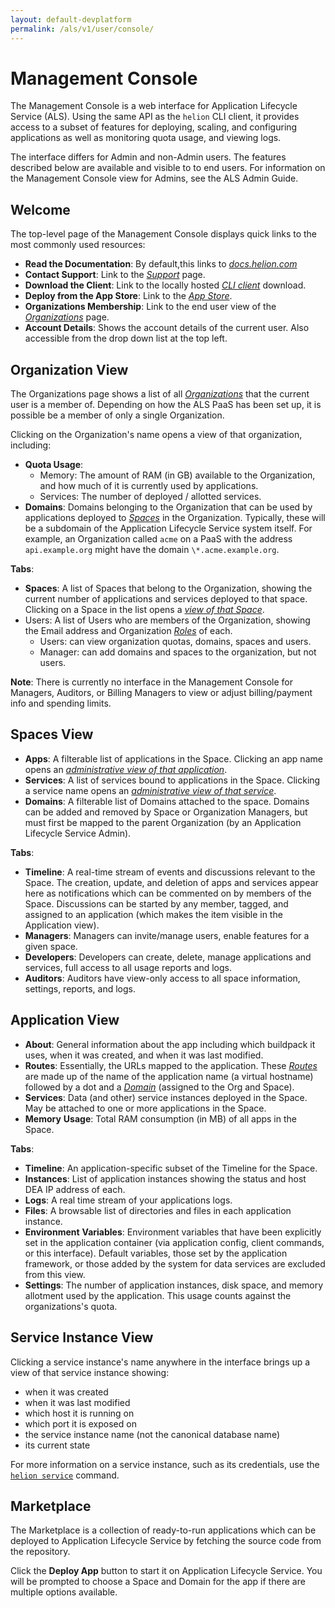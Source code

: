 ```yaml
---
layout: default-devplatform
permalink: /als/v1/user/console/
---
```

<!--PUBLISHED-->

Management Console[](#index-1 "Permalink to this headline")
============================================================

The Management Console is a web interface for Application Lifecycle Service (ALS). Using the same
API as the `helion` CLI client, it provides access
to a subset of features for deploying, scaling, and configuring
applications as well as monitoring quota usage, and viewing logs.

The interface differs for Admin and non-Admin users. The features described below are available and visible to
to end users. For information on the Management Console view for Admins, see the ALS Admin Guide. 

Welcome[](#welcome "Permalink to this headline")
-------------------------------------------------

The top-level page of the Management Console displays quick links to the
most commonly used resources:

-   **Read the Documentation**: By default,this links to
    [*docs.helion.com*](../../..)
-   **Contact Support**: Link to the [*Support*](#user-console-support)
    page.
-   **Download the Client**: Link to the locally hosted [*CLI
    client*](/als/v1/user/client/#client) download.
-   **Deploy from the App Store**: Link to the [*App
    Store*](#user-console-app-store).
-   **Organizations Membership**: Link to the end user view of the
    [*Organizations*](#user-console-welcome) page.
-   **Account Details**: Shows the account details of the current user. Also
    accessible from the drop down list at the top left.

Organization View[](#organization-view "Permalink to this headline")
---------------------------------------------------------------------

The Organizations page shows a list of all
[*Organizations*](/als/v1/user/deploy/orgs-spaces/#orgs-spaces) that the
current user is a member of. Depending on how the ALS PaaS has been
set up, it is possible be a member of only a single Organization.

Clicking on the Organization's name opens a view of that organization,
including:

-   **Quota Usage**:
    -   Memory: The amount of RAM (in GB) available to the Organization,
        and how much of it is currently used by applications.
    -   Services: The number of deployed / allotted services.
-   **Domains**: Domains belonging to the Organization that can be used by applications deployed to [*Spaces*](/als/v1/user/deploy/orgs-spaces/#orgs-spaces) in the Organization. Typically, these will be a subdomain of the Application Lifecycle Service system itself. For example, an Organization called `acme` on a PaaS with the address `api.example.org` might have the domain `\*.acme.example.org`.

**Tabs**:

-   **Spaces**: A list of Spaces that belong to the Organization, showing
    the current number of applications and services deployed to that
    space. Clicking on a Space in the list opens a [*view of that
    Space*](#user-console-space).
-   Users: A list of Users who are members of the Organization, showing
    the Email address and Organization
    [*Roles*](/als/v1/user/deploy/orgs-spaces/#orgs-spaces-roles) of each.
    -   Users: can view organization quotas, domains, spaces and users.
    -   Manager: can add domains and spaces to the organization, but not
        users.

**Note**: There is currently no interface in the Management Console for Managers,
Auditors, or Billing Managers to view or adjust billing/payment info and
spending limits.

Spaces View[](#space-view "Permalink to this headline")
-------------------------------------------------------

-   **Apps**: A filterable list of applications in the Space. Clicking an
    app name opens an [*administrative view of that
    application*](#user-console-app).
-   **Services**: A list of services bound to applications in the Space.
    Clicking a service name opens an [*administrative view of that
    service*](#user-console-service).
-   **Domains**: A filterable list of Domains attached to the space. Domains
    can be added and removed by Space or Organization Managers, but must
    first be mapped to the parent Organization (by an Application Lifecycle Service Admin).

**Tabs**:

-   **Timeline**: A real-time stream of events and discussions relevant to
    the Space. The creation, update, and deletion of apps and services
    appear here as notifications which can be commented on by members of
    the Space. Discussions can be started by any member, tagged, and
    assigned to an application (which makes the item visible in the
    Application view).
-   **Managers**: Managers can invite/manage users, enable features for a
    given space.
-   **Developers**: Developers can create, delete, manage applications and
    services, full access to all usage reports and logs.
-   **Auditors**: Auditors have view-only access to all space information,
    settings, reports, and logs.

Application View[](#application-view "Permalink to this headline")
-------------------------------------------------------------------

-   **About**: General information about the app including which buildpack
    it uses, when it was created, and when it was last modified.
-   **Routes**: Essentially, the URLs mapped to the application. These
    [*Routes*](/als/v1/user/deploy/orgs-spaces/#orgs-spaces-routes) are made
    up of the name of the application name (a virtual hostname) followed
    by a dot and a
    [*Domain*](/als/v1/user/deploy/orgs-spaces/#orgs-spaces-domains) (assigned
    to the Org and Space).
-   **Services**: Data (and other) service instances deployed in the Space.
    May be attached to one or more applications in the Space.
-   **Memory** **Usage**: Total RAM consumption (in MB) of all apps in the
    Space.

**Tabs**:

-   **Timeline**: An application-specific subset of the Timeline for the
    Space.
-   **Instances**: List of application instances showing the status and host
    DEA IP address of each.
-   **Logs**: A real time stream of your applications logs.
-   **Files**: A browsable list of directories and files in each application
    instance.
-   **Environment** **Variables**: Environment variables that have been
    explicitly set in the application container (via application config,
    client commands, or this interface). Default variables, those set by
    the application framework, or those added by the system for data
    services are excluded from this view.
-   **Settings**: The number of application instances, disk space, and
    memory allotment used by the application. This usage counts against
    the organizations's quota.

Service Instance View[](#service-instance-view "Permalink to this headline")
-----------------------------------------------------------------------------

Clicking a service instance's name anywhere in the interface brings up a
view of that service instance showing:

-   when it was created
-   when it was last modified
-   which host it is running on
-   which port it is exposed on
-   the service instance name (not the canonical database name)
-   its current state

For more information on a service instance, such as its credentials, use
the [`helion service`](/als/v1/user/reference/client-ref/#command-service)
command.

Marketplace[](#marketplace "Permalink to this headline")
-----------------------------------------------------

The Marketplace is a collection of ready-to-run applications which can be
deployed to Application Lifecycle Service by fetching the source code from the repository.

Click the **Deploy App** button to start it on Application Lifecycle Service. You will be
prompted to choose a Space and Domain for the app if there are multiple
options available.